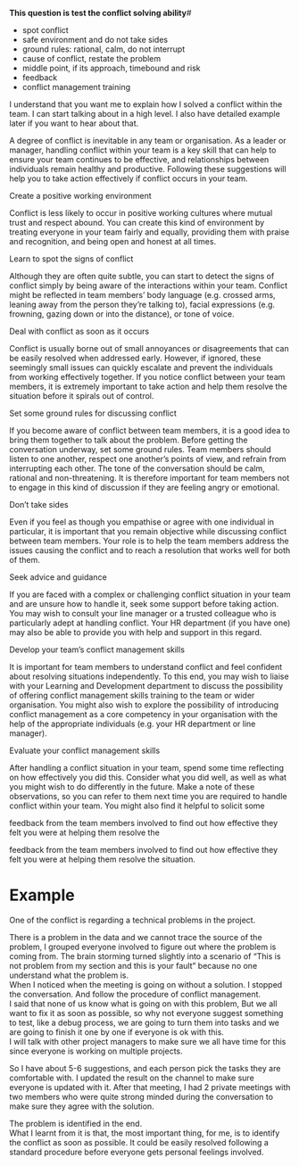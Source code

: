 **This question is test the conflict solving ability**#  
  
- spot conflict  
- safe environment and do not take sides  
- ground rules: rational, calm, do not interrupt  
- cause of conflict, restate the problem  
- middle point, if its approach, timebound and risk  
- feedback  
- conflict management training  
  
I understand that you want me to explain how I solved a conflict within the team. I can start talking about in a high level. I also have detailed example later if you want to hear about that.   
  
  
A degree of conflict is inevitable in any team or organisation. As a leader or manager, handling conflict within your team is a key skill that can help to ensure your team continues to be effective, and relationships between individuals remain healthy and productive. Following these suggestions will help you to take action effectively if conflict occurs in your team.  
  
Create a positive working environment  
  
Conflict is less likely to occur in positive working cultures where mutual trust and respect abound. You can create this kind of environment by treating everyone in your team fairly and equally, providing them with praise and recognition, and being open and honest at all times.  
  
Learn to spot the signs of conflict  
  
Although they are often quite subtle, you can start to detect the signs of conflict simply by being aware of the interactions within your team. Conflict might be reflected in team members’ body language (e.g. crossed arms, leaning away from the person they’re talking to), facial expressions (e.g. frowning, gazing down or into the distance), or tone of voice.  
  
Deal with conflict as soon as it occurs  
  
Conflict is usually borne out of small annoyances or disagreements that can be easily resolved when addressed early. However, if ignored, these seemingly small issues can quickly escalate and prevent the individuals from working effectively together. If you notice conflict between your team members, it is extremely important to take action and help them resolve the situation before it spirals out of control.  
  
Set some ground rules for discussing conflict  
  
If you become aware of conflict between team members, it is a good idea to bring them together to talk about the problem. Before getting the conversation underway, set some ground rules. Team members should listen to one another, respect one another’s points of view, and refrain from interrupting each other. The tone of the conversation should be calm, rational and non-threatening. It is therefore important for team members not to engage in this kind of discussion if they are feeling angry or emotional.  
  
Don’t take sides  
  
Even if you feel as though you empathise or agree with one individual in particular, it is important that you remain objective while discussing conflict between team members. Your role is to help the team members address the issues causing the conflict and to reach a resolution that works well for both of them.  
  
Seek advice and guidance  
  
If you are faced with a complex or challenging conflict situation in your team and are unsure how to handle it, seek some support before taking action. You may wish to consult your line manager or a trusted colleague who is particularly adept at handling conflict. Your HR department (if you have one) may also be able to provide you with help and support in this regard.  
  
Develop your team’s conflict management skills  
  
It is important for team members to understand conflict and feel confident about resolving situations independently. To this end, you may wish to liaise with your Learning and Development department to discuss the possibility of offering conflict management skills training to the team or wider organisation. You might also wish to explore the possibility of introducing conflict management as a core competency in your organisation with the help of the appropriate individuals (e.g. your HR department or line manager).  
  
Evaluate your conflict management skills  
  
After handling a conflict situation in your team, spend some time reflecting on how effectively you did this. Consider what you did well, as well as what you might wish to do differently in the future. Make a note of these observations, so you can refer to them next time you are required to handle conflict within your team. You might also find it helpful to solicit some  
  
feedback from the team members involved to find out how effective they felt you were at helping them resolve the  
  
feedback from the team members involved to find out how effective they felt you were at helping them resolve the situation.  
  
# Example  
  
One of the conflict is regarding a technical problems in the project.   
  
There is a problem in the data and we cannot trace the source of the problem, I grouped everyone involved to figure out where the problem is coming from. The brain storming turned slightly into a scenario of “This is not problem from my section and this is your fault” because no one understand what the problem is.  
When I noticed when the meeting is going on without a solution. I stopped the conversation. And follow the procedure of conflict management.   
I said that none of us know what is going on with this problem, But we all want to fix it as soon as possible, so why not everyone suggest something to test, like a debug process, we are going to  turn them into tasks and we are going to finish it one by one if everyone is ok with this.   
I will talk with other project managers to make sure we all have time for this since everyone is working on multiple projects.    
  
  
So I have about 5-6 suggestions, and each person pick the tasks they are comfortable with. I updated the result on the channel to make sure everyone is updated with it. After that meeting, I had 2 private meetings with two members who were quite strong minded during the conversation to make sure they agree with the solution.   
  
The problem is identified in the end.   
What I learnt from it is that, the most important thing, for me, is to identify the conflict as soon as possible. It could be easily resolved following a standard procedure before everyone gets personal feelings involved.   
